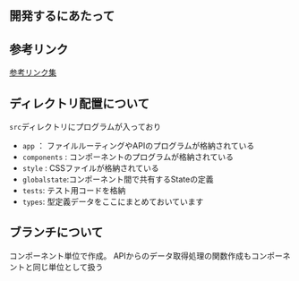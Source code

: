 ## 開発するにあたって
## 参考リンク
[参考リンク集](https://tiamat-fill.notion.site/a85297adfc254361a625220d607b9105?v=7254dea571614790bcd00345d95083ed&pvs=4)

## ディレクトリ配置について
`src`ディレクトリにプログラムが入っており
- `app` ： ファイルルーティングやAPIのプログラムが格納されている
- `components` : コンポーネントのプログラムが格納されている
- `style` : CSSファイルが格納されている
- `globalstate`:コンポーネント間で共有するStateの定義
- `tests`: テスト用コードを格納
- `types`: 型定義データをここにまとめておいています

## ブランチについて
コンポーネント単位で作成。
APIからのデータ取得処理の関数作成もコンポーネントと同じ単位として扱う
